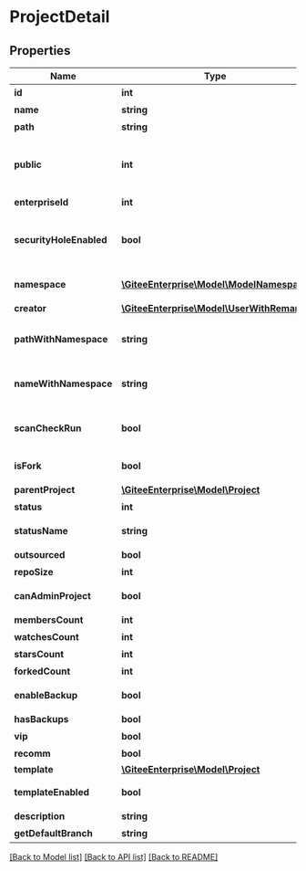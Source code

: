 # ProjectDetail

## Properties
Name | Type | Description | Notes
------------ | ------------- | ------------- | -------------
**id** | **int** | 仓库ID | [optional] 
**name** | **string** | 仓库名称 | [optional] 
**path** | **string** | 仓库路径 | [optional] 
**public** | **int** | 仓库的公开选项。0: 私有; 1: 公开; 2: 内部公开; | [optional] 
**enterpriseId** | **int** | 企业 id | [optional] 
**securityHoleEnabled** | **bool** | 是否允许用户创建涉及敏感信息的任务 | [optional] 
**namespace** | [**\GiteeEnterprise\Model\ModelNamespace**](ModelNamespace.md) | 仓库挂载的空间 | [optional] 
**creator** | [**\GiteeEnterprise\Model\UserWithRemark**](UserWithRemark.md) | 仓库创建者 | [optional] 
**pathWithNamespace** | **string** | 个人空间地址以及仓库路径 | [optional] 
**nameWithNamespace** | **string** | 个人空间名称以及仓库名称 | [optional] 
**scanCheckRun** | **bool** | 仓库是否开了scan质量门禁 | [optional] 
**isFork** | **bool** | 是否是fork仓库 | [optional] 
**parentProject** | [**\GiteeEnterprise\Model\Project**](Project.md) | 父级仓库 | [optional] 
**status** | **int** | 状态值 | [optional] 
**statusName** | **string** | 状态中文名称 | [optional] 
**outsourced** | **bool** | 是否外包 | [optional] 
**repoSize** | **int** | 仓库大小 | [optional] 
**canAdminProject** | **bool** | 能否操作当前仓库 | [optional] 
**membersCount** | **int** | 成员数 | [optional] 
**watchesCount** | **int** | watches数 | [optional] 
**starsCount** | **int** | stars数 | [optional] 
**forkedCount** | **int** | 被fork数 | [optional] 
**enableBackup** | **bool** | 是否开启备份 | [optional] 
**hasBackups** | **bool** | 是否有备份 | [optional] 
**vip** | **bool** | 是否vip | [optional] 
**recomm** | **bool** | 是否推荐 | [optional] 
**template** | [**\GiteeEnterprise\Model\Project**](Project.md) |  | [optional] 
**templateEnabled** | **bool** | 是否为模板仓库 | [optional] 
**description** | **string** | 仓库描述 | [optional] 
**getDefaultBranch** | **string** | 默认分支 | [optional] 

[[Back to Model list]](../../README.md#documentation-for-models) [[Back to API list]](../../README.md#documentation-for-api-endpoints) [[Back to README]](../../README.md)



